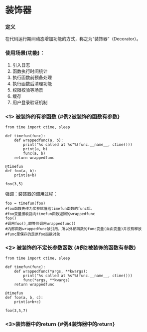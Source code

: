 # 装饰器

### 定义

在代码运行期间动态增加功能的方式，称之为“装饰器”（Decorator）。

### 使用场景\(功能\)：

1. 引入日志
2. 函数执行时间统计
3. 执行函数前预备处理
4. 执行函数后清理功能
5. 权限校验等场景
6. 缓存
7. 用户登录验证机制

### &lt;1&gt; 被装饰的有参函数 {#例2被装饰的函数有参数}

```
from time import ctime, sleep

def timefun(func):
    def wrappedfunc(a, b):
        print("%s called at %s"%(func.__name__, ctime()))
        print(a, b)
        func(a, b)
    return wrappedfunc

@timefun
def foo(a, b):
    print(a+b)

foo(3,5)
```

强调：装饰器的调用过程：

```
foo = timefun(foo)
#foo函数先作为实参赋值给timefun函数的func后。
#foo变量接收指向timefun函数返回的wrappedfunc
foo()
#调用foo(),即等价调用wrappedfunc()
#内部函数wrappedfunc被引用，所以外部函数的func变量(自由变量)并没有释放
#func里保存的是原foo函数对象
```

### &lt;2&gt; 被装饰的不定长参数函数 {#例2被装饰的函数有参数}

```
from time import ctime, sleep

def timefun(func):
    def wrappedfunc(*args, **kwargs):
        print("%s called at %s"%(func.__name__, ctime()))
        func(*args, **kwargs)
    return wrappedfunc

@timefun
def foo(a, b, c):
    print(a+b+c)

foo(3,5,7)
```

### &lt;3&gt;装饰器中的return {#例4装饰器中的return}





